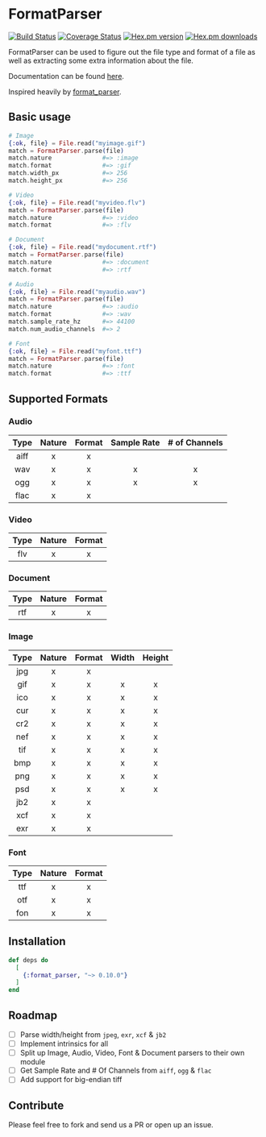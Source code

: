 # FormatParser

[![Build Status](https://travis-ci.org/ahtung/format_parser.ex.svg?branch=master)](https://travis-ci.org/ahtung/format_parser.ex)
[![Coverage Status](https://coveralls.io/repos/ahtung/format_parser.ex/badge.svg?branch=master)](https://coveralls.io/r/ahtung/format_parser.ex?branch=master)
[![Hex.pm version](https://img.shields.io/hexpm/v/format_parser.svg?style=flat-square)](https://hex.pm/packages/format_parser)
[![Hex.pm downloads](https://img.shields.io/hexpm/dt/format_parser.svg)](https://hex.pm/packages/format_parser)

FormatParser can be used to figure out the file type and format of a file as well as extracting some extra information about the file.

Documentation can be found [here](https://hexdocs.pm/format_parser).

Inspired heavily by [format_parser](https://github.com/WeTransfer/format_parser/).

## Basic usage

```elixir
# Image
{:ok, file} = File.read("myimage.gif")
match = FormatParser.parse(file)
match.nature              #=> :image
match.format              #=> :gif
match.width_px            #=> 256
match.height_px           #=> 256

# Video
{:ok, file} = File.read("myvideo.flv")
match = FormatParser.parse(file)
match.nature              #=> :video
match.format              #=> :flv

# Document
{:ok, file} = File.read("mydocument.rtf")
match = FormatParser.parse(file)
match.nature              #=> :document
match.format              #=> :rtf

# Audio
{:ok, file} = File.read("myaudio.wav")
match = FormatParser.parse(file)
match.nature              #=> :audio
match.format              #=> :wav
match.sample_rate_hz      #=> 44100
match.num_audio_channels  #=> 2

# Font
{:ok, file} = File.read("myfont.ttf")
match = FormatParser.parse(file)
match.nature              #=> :font
match.format              #=> :ttf

```

## Supported Formats

### Audio

| Type  | Nature | Format | Sample Rate | # of Channels |
| :---: | :----: | :----: | :---------: | :-----------: |
| aiff  | x      | x      |             |               |
| wav   | x      | x      | x           | x             |
| ogg   | x      | x      | x           | x             |
| flac  | x      | x      |             |               |

### Video

| Type | Nature | Format |
| :--: | :----: | :----: |
| flv  | x      | x      |

### Document

| Type | Nature | Format |
| :--: | :----: | :----: |
| rtf  | x      | x      |

### Image

| Type | Nature | Format | Width | Height |
| :--: | :----: | :----: | :---: | :----: |
| jpg  | x      | x      |       |        |
| gif  | x      | x      | x     | x      |
| ico  | x      | x      | x     | x      |
| cur  | x      | x      | x     | x      |
| cr2  | x      | x      | x     | x      |
| nef  | x      | x      | x     | x      |
| tif  | x      | x      | x     | x      |
| bmp  | x      | x      | x     | x      |
| png  | x      | x      | x     | x      |
| psd  | x      | x      | x     | x      |
| jb2  | x      | x      |       |        |
| xcf  | x      | x      |       |        |
| exr  | x      | x      |       |        |

### Font

| Type | Nature | Format |
| :--: | :----: | :----: |
| ttf  | x      | x      |
| otf  | x      | x      |
| fon  | x      | x      |

## Installation

```elixir
def deps do
  [
    {:format_parser, "~> 0.10.0"}
  ]
end
```

## Roadmap

- [ ] Parse width/height from `jpeg`, `exr`, `xcf` & `jb2`
- [ ] Implement intrinsics for all
- [ ] Split up Image, Audio, Video, Font & Document parsers to their own module
- [ ] Get Sample Rate and # Of Channels from `aiff`, `ogg` & `flac`
- [ ] Add support for big-endian tiff

## Contribute

Please feel free to fork and send us a PR or open up an issue.
